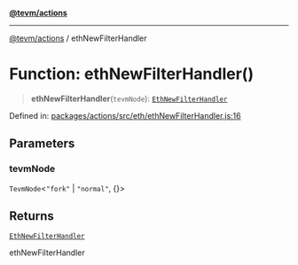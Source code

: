 [**@tevm/actions**](../README.md)

***

[@tevm/actions](../globals.md) / ethNewFilterHandler

# Function: ethNewFilterHandler()

> **ethNewFilterHandler**(`tevmNode`): [`EthNewFilterHandler`](../type-aliases/EthNewFilterHandler.md)

Defined in: [packages/actions/src/eth/ethNewFilterHandler.js:16](https://github.com/evmts/tevm-monorepo/blob/main/packages/actions/src/eth/ethNewFilterHandler.js#L16)

## Parameters

### tevmNode

`TevmNode`\<`"fork"` \| `"normal"`, \{\}\>

## Returns

[`EthNewFilterHandler`](../type-aliases/EthNewFilterHandler.md)

ethNewFilterHandler
